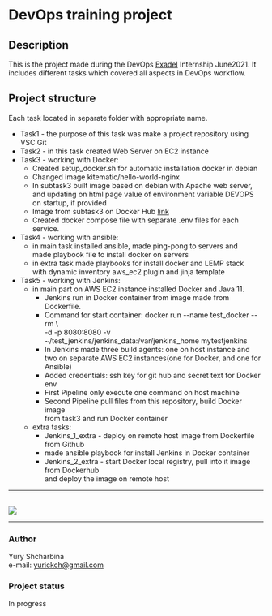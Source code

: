 # DevOps training project
## Description
This is the project made during the DevOps [Exadel](https://exadel.com/) Internship June2021.
It includes different
tasks which covered all aspects in DevOps workflow. 

## Project structure
Each task located in separate folder with appropriate name.
* Task1 - the purpose of this task was make a project repository using VSC Git
* Task2 - in this task created Web Server on EC2 instance
* Task3 - working with Docker:
  * Created setup_docker.sh for automatic installation docker in debian
  * Changed image kitematic/hello-world-nginx
  * In subtask3 built image based on debian with Apache web server,
    and updating on html page value of environment variable DEVOPS on
    startup, if provided
  * Image from subtask3 on Docker Hub [link](https://hub.docker.com/r/yurickch/test_web)
  * Created docker compose file with separate .env files for each service.  
* Task4 - working with ansible:
  * in main task installed ansible, made ping-pong to servers and  
    made playbook file to install docker on servers
  * in extra task made playbooks for install docker and LEMP stack  
  with dynamic inventory aws_ec2 plugin and jinja template 
* Task5 - working with Jenkins:
  * in main part on AWS EC2 instance installed Docker and Java 11.  
     * Jenkins run in Docker container from image made from Dockerfile.  
     * Command for start container: docker run --name test_docker --rm \  
    -d -p 8080:8080 -v ~/test_jenkins/jenkins_data:/var/jenkins_home mytestjenkins  
     * In Jenkins made three build agents: one on host instance and  
    two on separate AWS EC2 instances(one for Docker, and one for Ansible)  
     * Added credentials: ssh key for git hub and secret text for Docker env
     * First Pipeline only execute one command on host machine
      * Second Pipeline pull files from this repository, build Docker image  
  from task3 and run Docker container
  * extra tasks:
      * Jenkins_1_extra - deploy on remote host image from Dockerfile from Github
      * made ansible playbook for install Jenkins in Docker container
      * Jenkins_2_extra - start Docker local registry, pull into it image from Dockerhub  
  and deploy the image on remote host
    
___
<br><image src="https://github.com/YuryShcharbina/training_projects/workflows/test-docker/badge.svg?branch=master"><br>
___

### Author
Yury Shcharbina  
e-mail: yurickch@gmail.com

### Project status
In progress
